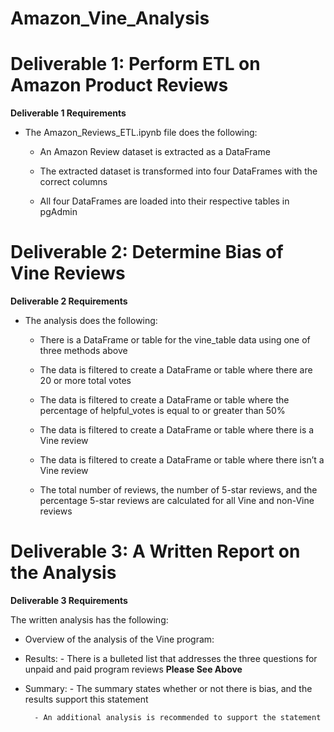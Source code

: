 # Amazon_Vine_Analysis

# Deliverable 1: Perform ETL on Amazon Product Reviews

**Deliverable 1 Requirements**

- The Amazon_Reviews_ETL.ipynb file does the following:

  - An Amazon Review dataset is extracted as a DataFrame
  
  - The extracted dataset is transformed into four DataFrames with the correct columns

  - All four DataFrames are loaded into their respective tables in pgAdmin

# Deliverable 2: Determine Bias of Vine Reviews

**Deliverable 2 Requirements**

- The analysis does the following:

  - There is a DataFrame or table for the vine_table data using one of three methods above
  
  - The data is filtered to create a DataFrame or table where there are 20 or more total votes

  - The data is filtered to create a DataFrame or table where the percentage of helpful_votes is equal to or greater than 50%
 
  - The data is filtered to create a DataFrame or table where there is a Vine review

  - The data is filtered to create a DataFrame or table where there isn’t a Vine review

  - The total number of reviews, the number of 5-star reviews, and the percentage 5-star reviews are calculated for all Vine and non-Vine reviews

# Deliverable 3: A Written Report on the Analysis

**Deliverable 3 Requirements**

The written analysis has the following:

- Overview of the analysis of the Vine program:

- Results:
        - There is a bulleted list that addresses the three questions for unpaid and paid program reviews
        **Please See Above** 
        
- Summary:
        - The summary states whether or not there is bias, and the results support this statement
        
        - An additional analysis is recommended to support the statement
        
